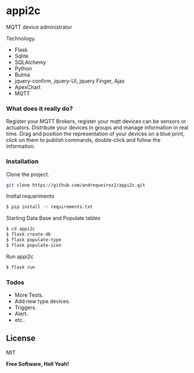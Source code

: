 # appi2c
MQTT device administrator

Technology.
  - Flask
  - Sqlite
  - SQLAlchemy
  - Python
  - Bulma
  - jquery-confirm, jquery-UI, jquery Finger, Ajax
  - ApexChart
  - MQTT

### What does it really do?
Register your MQTT Brokers, register your mqtt devices can be sensors or actuators.
Distribute your devices in groups and manage information in real time.
Drag and position the representation of your devices on a blue print,
click on them to publish commands, double-click and follow the information.

### Installation

Clone the project.
```sh
git clone https://github.com/andrequeiroz2/appi2c.git
```
Insttal requeriments
```sh
$ pip install -r requirements.txt 
```
Starting Data Base and Populate tables
```sh
$ cd appi2c
$ flask create-db
$ flask populate-type
$ flask populate-icon
```
Run appi2c
```sh
$ flask run
```

### Todos

 - More Tests.
 - Add new type devices.
 - Triggers.
 - Alert.
 - etc..

License
----

MIT


**Free Software, Hell Yeah!**
